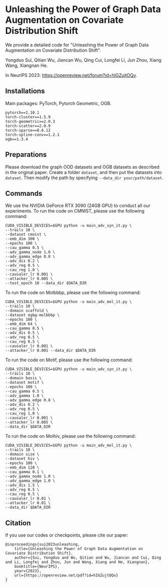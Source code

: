 # Unleashing the Power of Graph Data Augmentation on Covariate Distribution Shift
We provide a detailed code for "Unleashing the Power of Graph Data Augmentation on Covariate Distribution Shift".

Yongduo Sui, Qitian Wu, Jiancan Wu, Qing Cui, Longfei Li, Jun Zhou, Xiang Wang, Xiangnan He.

In NeurIPS 2023: https://openreview.net/forum?id=hIGZujtOQv.

## Installations
Main packages: PyTorch, Pytorch Geometric, OGB.
```
pytorch==1.10.1
torch-cluster==1.5.9
torch-geometric==2.0.3
torch-scatter==2.0.9
torch-sparse==0.6.12
torch-spline-conv==1.2.1
ogb==1.3.4
```

## Preparations
Please download the graph OOD datasets and OGB datasets as described in the original paper. 
Create a folder ```dataset```, and then put the datasets into ```dataset```. Then modify the path by specifying ```--data_dir your/path/dataset```.


## Commands
 We use the NVIDIA GeForce RTX 3090 (24GB GPU) to conduct all our experiments.
 To run the code on CMNIST, please use the following command:
 ```
CUDA_VISIBLE_DEVICES=$GPU python -u main_adv_syn_it.py \
--trails 10 \
--dataset cmnist \
--emb_dim 300 \
--epochs 100 \
--cau_gamma 0.5 \
--adv_gamma_node 1.0 \
--adv_gamma_edge 0.8 \
--adv_dis 0.2 \
--adv_reg 0.5 \
--cau_reg 1.0 \
--causaler_lr 0.001 \
--attacker_lr 0.005 \
--test_epoch 10 --data_dir $DATA_DIR

```
 

 To run the code on Molbbbp, please use the following command:
 ```
CUDA_VISIBLE_DEVICES=$GPU python -u main_adv_mol_it.py \
--trails 10 \
--domain scaffold \
--dataset ogbg-molbbbp \
--epochs 100 \
--emb_dim 64 \
--cau_gamma 0.5 \
--adv_dis 0.5 \
--adv_reg 0.5 \
--cau_reg 0.5 \
--causaler_lr 0.001 \
--attacker_lr 0.001 --data_dir $DATA_DIR
```

To run the code on Motif, please use the following command:
 ```
CUDA_VISIBLE_DEVICES=$GPU python -u main_adv_syn_it.py \
--trails 10 \
--domain basis \
--dataset motif \
--epochs 100 \
--cau_gamma 0.5 \
--adv_gamma 1.0 \
--adv_gamma_edge 0.8 \
--adv_dis 0.2 \
--adv_reg 0.5 \
--cau_reg 1.0 \
--causaler_lr 0.001 \
--attacker_lr 0.005 \
--data_dir $DATA_DIR
```

 To run the code on Molhiv, please use the following command:
 ```
CUDA_VISIBLE_DEVICES=$GPU python -u main_adv_mol_it.py \
--trails 10 \
--domain size \
--dataset hiv \
--epochs 100 \
--emb_dim 128 \
--cau_gamma 0.1 \
--adv_gamma_node 1.0 \
--adv_gamma_edge 1.0 \
--adv_dis 1.5 \
--adv_reg 0.5 \
--cau_reg 0.5 \
--causaler_lr 0.01 \
--attacker_lr 0.01 \
--data_dir $DATA_DIR
```

## Citation
If you use our codes or checkpoints, please cite our paper:
```
@inproceedings{sui2023unleashing,
    title={Unleashing the Power of Graph Data Augmentation on Covariate Distribution Shift},
    author={Sui, Yongduo and Wu, Qitian and Wu, Jiancan and Cui, Qing and Li, Longfei and Zhou, Jun and Wang, Xiang and He, Xiangnan},
    booktitle={NeurIPS},
    year={2023},
    url={https://openreview.net/pdf?id=hIGZujtOQv}
}
```



